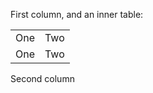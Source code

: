 First column, and an inner table:

|     |     |
| --- | --- |
| One | Two |
| One | Two |

Second column
